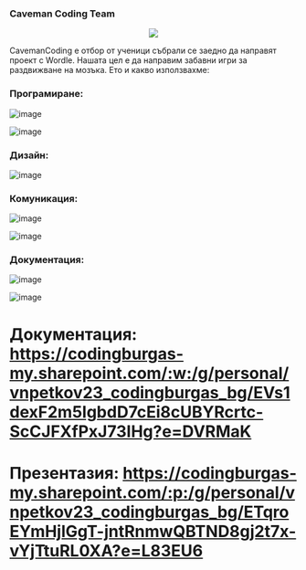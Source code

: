 ### Caveman Coding Team
<p align="center">
  <img src="https://github.com/user-attachments/assets/dde4ae5d-6e52-4484-8609-6a4c849e3eea"/>
</p>


CavemanCoding е отбор от ученици събрали се заедно да направят проект с  Wordle.
Нашата цел е да направим забавни игри за раздвижване на мозъка.
Ето и какво използвахме:

### Програмиране:

![image](https://github.com/user-attachments/assets/34a9d4eb-3bdb-4118-8700-af34f4ceb294)

![image](https://github.com/user-attachments/assets/edf0ceac-ef59-4591-bf3f-dfb81de3e4a0)



### Дизайн:

![image](https://github.com/user-attachments/assets/2b523587-44df-4d3b-9fa7-2990ef5625ce)


 
### Комуникация:

![image](https://github.com/user-attachments/assets/20d9a2f5-c895-40b7-9249-3abb54635b1a)


   

   ![image](https://github.com/user-attachments/assets/06abdcf1-c410-4c07-a9bf-988d4c2e5c74)



### Документация:

   ![image](https://github.com/user-attachments/assets/24de8d9a-d6af-48a8-9280-3b8ef6b63abb)
   

   ![image](https://github.com/user-attachments/assets/5e65b9e3-ae30-4e8e-be22-fb15fa897746)



# Документация: https://codingburgas-my.sharepoint.com/:w:/g/personal/vnpetkov23_codingburgas_bg/EVs1dexF2m5IgbdD7cEi8cUBYRcrtc-ScCJFXfPxJ73IHg?e=DVRMaK

# Презентазия: https://codingburgas-my.sharepoint.com/:p:/g/personal/vnpetkov23_codingburgas_bg/ETqroEYmHjlGgT-jntRnmwQBTND8gj2t7x-vYjTtuRL0XA?e=L83EU6


 
